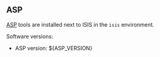 ## ASP

[ASP]: https://stereopipeline.readthedocs.io/

[ASP][] tools are installed next to ISIS in the `isis` environment.

Software versions:

- ASP version: ${ASP_VERSION}
